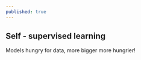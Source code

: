 ```yaml
---
published: true
---
```


## Self - supervised learning

Models hungry for data, more bigger more hungrier!
[]({{site.baseurl}}/https://images.pexels.com/photos/1564280/nature-milky-way-stars-space-1564280.jpeg?auto=compress&cs=tinysrgb&dpr=2&h=750&w=1260)
